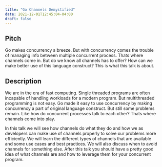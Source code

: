 ```yaml
---
title: "Go Channels Demystified"
date: 2021-12-01T12:45:04-04:00
draft: false
---
```


## Pitch

Go makes concurrency a breeze. But with concurrency comes the trouble of managing info between multiple concurrent process. Thats where channels come in. But do we know all channels has to offer? How can we make better use of this language construct? This is what this talk is about.

## Description

We are in the era of fast computing. Single threaded programs are often incapable of handling workloads for a modern program. But multithreaded programming is not easy. Go made it easy to use concurrency by making concurrency a part of original language construct. But still some problems remain. Like how do concurrent processes talk to each other? Thats where channels come into play.

In this talk we will see how channels do what they do and how we as developers can make use of channels properly to solve our problems more efficiently. We will learn the different types of channels that are available and some use cases and best practices. We will also discuss when to avoid channels for something else. After this talk you should have a pretty good idea of what channels are and how to leverage them for your concurrent program.
